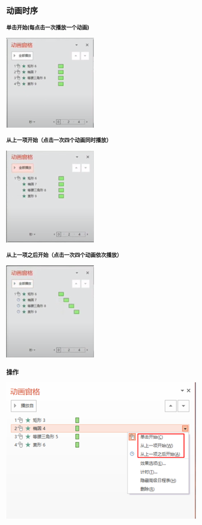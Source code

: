 ## 动画时序

#### 单击开始(每点击一次播放一个动画)

![image-20201206084627043](https://raw.githubusercontent.com/huxiaoning/img/master/20201206084628.png)

#### 从上一项开始（点击一次四个动画同时播放）

![image-20201206084658108](https://raw.githubusercontent.com/huxiaoning/img/master/20201206084659.png)

#### 从上一项之后开始（点击一次四个动画依次播放）

![image-20201206084836331](https://raw.githubusercontent.com/huxiaoning/img/master/20201206084837.png)

### 操作

![image-20201206085618356](https://raw.githubusercontent.com/huxiaoning/img/master/20201206085620.png)
